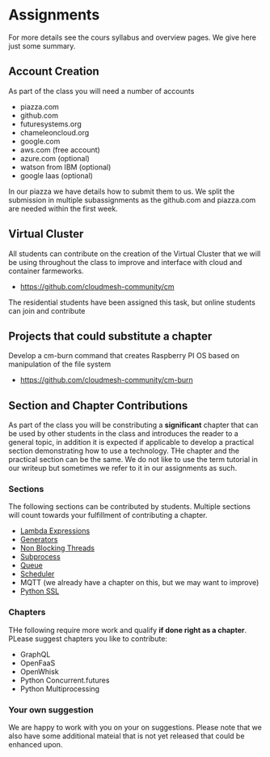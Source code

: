 # Assignments

For more details see the cours syllabus and overview pages. We give
here just some summary.

## Account Creation

As part of the class you will need a number of accounts

* piazza.com
* github.com
* futuresystems.org
* chameleoncloud.org
* google.com
* aws.com (free account)
* azure.com (optional)
* watson from IBM (optional)
* google Iaas (optional)

In our piazza we have details how to submit them to us. We split the
submission in multiple subassignments as the github.com and piazza.com
are needed within the first week.

## Virtual Cluster

All students can contribute on the creation of the Virtual Cluster
that we will be using throughout the class to improve and interface
with cloud and container farmeworks.

* <https://github.com/cloudmesh-community/cm>

The residential students have been assigned this task, but online
students can join and contribute

## Projects that could substitute a chapter 

Develop a cm-burn command that creates Raspberry PI OS based on
manipulation of the file system

* <https://github.com/cloudmesh-community/cm-burn>

## Section and Chapter Contributions

As part of the class you will be constributing a **significant**
chapter that can be used by other students in the class and introduces
the reader to a general topic, in addition it is expected if
applicable to develop a practical section demonstrating how to use a
technology. THe chapter and the practical section can be the same. We
do not like to use the term tutorial in our writeup but sometimes we
refer to it in our assignments as such.

### Sections

The following sections can be contributed by students. Multiple
sections will count towards your fulfillment of contributing a
chapter.

* [Lambda Expressions](#lambda-expressions)
* [Generators](#generators)
* [Non Blocking Threads](#non-blocking-threads)
* [Subprocess](#subprocess)
* [Queue](#queue)
* [Scheduler](#scheduler)
* MQTT (we already have a chapter on this, but we may want to improve)
* [Python SSL](#python-ssl)

### Chapters

THe following require more work and qualify **if done right as a
chapter**. PLease suggest chapters you like to contribute:

* GraphQL
* OpenFaaS
* OpenWhisk
* Python Concurrent.futures
* Python Multiprocessing

### Your own suggestion

We are happy to work with you on your on suggestions. Please note that
we also have some additional mateial that is not yet released that
could be enhanced upon.


